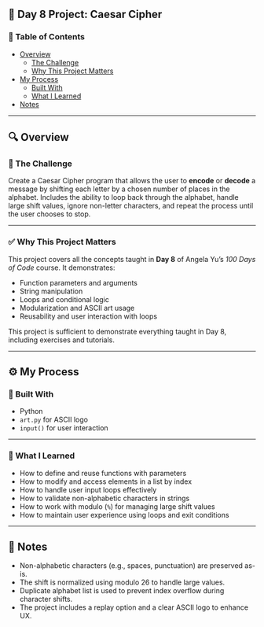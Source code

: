 ## 🔐 Day 8 Project: Caesar Cipher

### 📄 Table of Contents

- [Overview](#overview)
  - [The Challenge](#the-challenge)
  - [Why This Project Matters](#why-this-project-matters)
- [My Process](#my-process)
  - [Built With](#built-with)
  - [What I Learned](#what-i-learned)
- [Notes](#notes)

---

## 🔍 Overview

### 🧩 The Challenge

Create a Caesar Cipher program that allows the user to **encode** or **decode** a message by shifting each letter by a chosen number of places in the alphabet. Includes the ability to loop back through the alphabet, handle large shift values, ignore non-letter characters, and repeat the process until the user chooses to stop.

---

### ✅ Why This Project Matters

This project covers all the concepts taught in **Day 8** of Angela Yu’s *100 Days of Code* course. It demonstrates:
- Function parameters and arguments
- String manipulation
- Loops and conditional logic
- Modularization and ASCII art usage
- Reusability and user interaction with loops

This project is sufficient to demonstrate everything taught in Day 8, including exercises and tutorials.

---

## ⚙️ My Process

### 🧰 Built With

- Python
- `art.py` for ASCII logo
- `input()` for user interaction

---

### 🧠 What I Learned

- How to define and reuse functions with parameters
- How to modify and access elements in a list by index
- How to handle user input loops effectively
- How to validate non-alphabetic characters in strings
- How to work with modulo (`%`) for managing large shift values
- How to maintain user experience using loops and exit conditions

---

## 📝 Notes

- Non-alphabetic characters (e.g., spaces, punctuation) are preserved as-is.
- The shift is normalized using modulo 26 to handle large values.
- Duplicate alphabet list is used to prevent index overflow during character shifts.
- The project includes a replay option and a clear ASCII logo to enhance UX.
